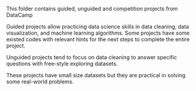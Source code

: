 This folder contains guided, unguided and competition projects from DataCamp

Guided projects allow practicing data science skills in data cleaning, data visualization, and machine learning algorithms.
Some projects have some existed codes with relevant hints for the next steps to complete the entire project.

Unguided projects tend to focus on data cleaning to answer specific questions with free-style exploring datasets.

These projects have small size datasets but they are practical in solving some real-world problems. 

